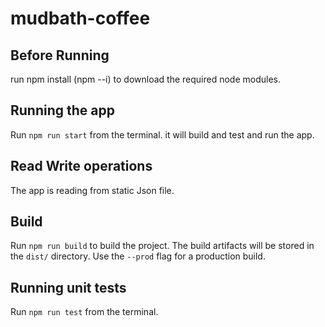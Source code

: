 # mudbath-coffee




## Before Running

run npm install (npm --i) to download the required node modules.

## Running the app

Run `npm run start` from the terminal. it will build and test and run the app. 


## Read Write operations

The app is reading from static Json file. 


## Build

Run `npm run build` to build the project. The build artifacts will be stored in the `dist/` directory. Use the `--prod` flag for a production build.

## Running unit tests

Run `npm run test` from the terminal. 

